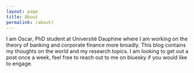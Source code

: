 ```yaml
---
layout: page
title: About
permalink: /about/
---
```


I am Oscar, PhD student at Université Dauphine where I am working on the theory of banking and corporate finance more broadly. This blog contains my thoughts on the world and my research topics. I am looking to get out a post once a week, feel free to reach out to me on bluesky if you would like to engage.


